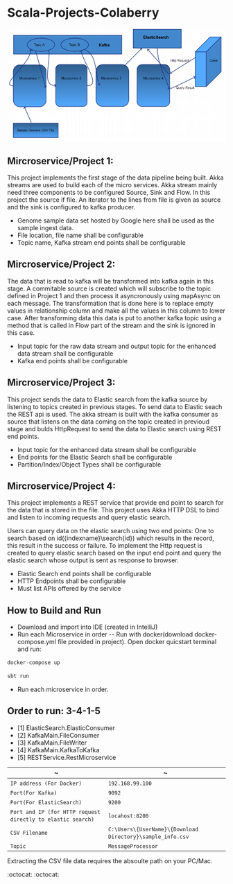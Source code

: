 # Scala-Projects-Colaberry

![High Level Architecture](./Scala-Project-Wire.PNG "High Level Architecture")

## Mircroservice/Project 1:
This project implements the first stage of the data pipeline being built. Akka streams are used to build each of the micro services. Akka stream mainly need three components to be configured Source, Sink and Flow. In this project the source if file. An iterator to the lines from file is given as source and the sink is configured to kafka producer.
 * Genome sample data set hosted by Google here shall be used as the sample ingest data.
 * File location, file name shall be configurable
 * Topic name, Kafka stream end points shall be configurable


## Mircroservice/Project 2: 
The data that is read to kafka will be transformed into kafka again in this stage. A commitable source is created which will subscribe to the topic defined in Project 1 and then process it asyncronously using mapAsync on each message. The transformation that is done here is to replace empty values in relationship column and make all the values in this column to lower case. After transforming data this data is put to another kafka topic using a method that is called in Flow part of the stream and the sink is ignored in this case.

 * Input topic for the raw data stream and output topic for the enhanced data stream shall be configurable
 * Kafka end points shall be configurable


## Mircroservice/Project 3: 
This project sends the data to Elastic search from the kafka source by listening to topics created in previous stages. To send data to Elastic seach the REST api is used. The akka stream is built with the kafka consumer as source that listens on the data coming on the topic created in previoud stage and bulds HttpRequest to send the data to Elastic search using REST end points.

 * Input topic for the enhanced data stream shall be configurable
 * End points for the Elastic Search shall be configurable
 * Partition/Index/Object Types shall be configurable


## Mircroservice/Project 4:
This project implements a REST service that provide end point to search for the data that is stored in the file. This project uses Akka HTTP DSL to bind and listen to incoming requests and query elastic search.

Users can query data on the elastic search using two end points: One to search based on id({indexname}\search{id}) which results in the record, this result in the success or failure. To implement the Http request is created to query elastic search based on the input end point and query the elastic search whose output is sent as response to browser.
 * Elastic Search end points shall be configurable
 * HTTP Endpoints shall be configurable
 * Must list APIs offered by the service

## How to Build and Run
 * Download and import into IDE (created in IntelliJ)
 * Run each Microservice in order -- Run with docker(download docker-compose.yml file provided in project). Open docker quicstart terminal and run:
 ```scala
 docker-compose up
 ```
 ```scala
 sbt run
 ```
 * Run each microservice in order. 
 ## Order to run: 3-4-1-5
 * [1] ElasticSearch.ElasticConsumer
 * [2] KafkaMain.FileConsumer
 * [3] KafkaMain.FileWriter
 * [4] KafkaMain.KafkaToKafka
 * [5] RESTService.RestMicroservice

| ~ | ~ |
|---|---|
| `IP address (For Docker)`| `192.168.99.100` |
| `Port(For Kafka)` | `9092` |
| `Port(For ElasticSearch)` | `9200` |
| `Port and IP (for HTTP request directly to elastic search)` | `locahost:8200` |
| `CSV Filename` | `C:\Users\{UserName}\{Download Directory}\sample_info.csv` |
| `Topic` | `MessageProcessor` |

Extracting the CSV file data requires the absoulte path on your PC/Mac. 





:octocat: :octocat:
